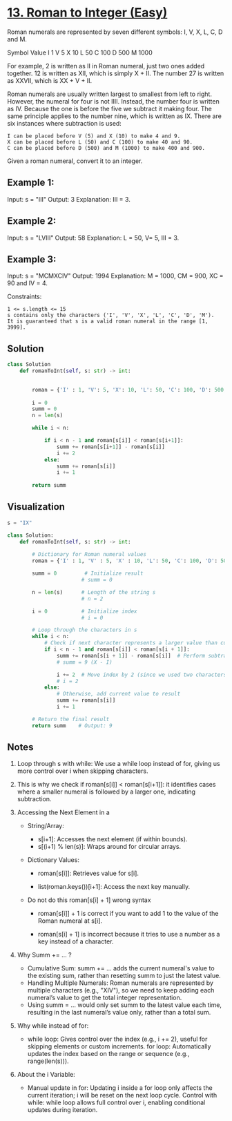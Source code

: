 # [13. Roman to Integer (Easy)](https://leetcode.com/problems/roman-to-integer/)

Roman numerals are represented by seven different symbols: I, V, X, L, C, D and M.

Symbol       Value
I             1
V             5
X             10
L             50
C             100
D             500
M             1000

For example, 2 is written as II in Roman numeral, just two ones added together. 12 is written as XII, which is simply X + II. The number 27 is written as XXVII, which is XX + V + II.

Roman numerals are usually written largest to smallest from left to right. However, the numeral for four is not IIII. Instead, the number four is written as IV. Because the one is before the five we subtract it making four. The same principle applies to the number nine, which is written as IX. There are six instances where subtraction is used:

    I can be placed before V (5) and X (10) to make 4 and 9. 
    X can be placed before L (50) and C (100) to make 40 and 90. 
    C can be placed before D (500) and M (1000) to make 400 and 900.

Given a roman numeral, convert it to an integer.

 

## **Example 1:**

Input: s = "III"
Output: 3
Explanation: III = 3.

## **Example 2:**

Input: s = "LVIII"
Output: 58
Explanation: L = 50, V= 5, III = 3.

## **Example 3:**

Input: s = "MCMXCIV"
Output: 1994
Explanation: M = 1000, CM = 900, XC = 90 and IV = 4.

Constraints:

    1 <= s.length <= 15
    s contains only the characters ('I', 'V', 'X', 'L', 'C', 'D', 'M').
    It is guaranteed that s is a valid roman numeral in the range [1, 3999].

## Solution

```python
class Solution
    def romanToInt(self, s: str) -> int:

        
        roman = {'I' : 1, 'V': 5, 'X': 10, 'L': 50, 'C': 100, 'D': 500, 'M': 1000}
                
        i = 0
        summ = 0
        n = len(s)

        while i < n:

            if i < n - 1 and roman[s[i]] < roman[s[i+1]]:
                summ += roman[s[i+1]] - roman[s[i]]
                i += 2
            else:
                summ += roman[s[i]]
                i += 1
        
        return summ
```

## **Visualization**

```python
s = "IX"

class Solution:
    def romanToInt(self, s: str) -> int:
        
        # Dictionary for Roman numeral values
        roman = {'I' : 1, 'V' : 5, 'X' : 10, 'L': 50, 'C': 100, 'D': 500, 'M': 1000}

        summ = 0         # Initialize result
                        # summ = 0

        n = len(s)      # Length of the string s
                        # n = 2

        i = 0           # Initialize index
                        # i = 0

        # Loop through the characters in s
        while i < n:
            # Check if next character represents a larger value than current
            if i < n - 1 and roman[s[i]] < roman[s[i + 1]]:
                summ += roman[s[i + 1]] - roman[s[i]]  # Perform subtraction
                # summ = 9 (X - I)

                i += 2  # Move index by 2 (since we used two characters)
                # i = 2
            else:
                # Otherwise, add current value to result
                summ += roman[s[i]]
                i += 1

        # Return the final result
        return summ    # Output: 9
```

## Notes

1. Loop through s with while: We use a while loop instead of for, giving us more control over i when skipping characters.
2. This is why we check if roman[s[i]] < roman[s[i+1]]: it identifies cases where a smaller numeral is followed by a larger one, indicating subtraction.

3. Accessing the Next Element in a 
    - String/Array:
        - s[i+1]: Accesses the next element (if within bounds).
        - s[(i+1) % len(s)]: Wraps around for circular arrays.

    -  Dictionary Values:
        - roman[s[i]]: Retrieves value for s[i].
        
        - list(roman.keys())[i+1]: Access the next key manually.
    
    - Do not do this roman[s[i] + 1] wrong syntax

        - roman[s[i]] + 1 is correct if you want to add 1 to the value of the Roman numeral at s[i].
    
        - roman[s[i] + 1] is incorrect because it tries to use a number as a key instead of a character.


4. Why Summ += ... ?
    - Cumulative Sum: summ += ... adds the current numeral's value to the existing sum, rather than resetting summ to just the latest value.
    - Handling Multiple Numerals: Roman numerals are represented by multiple characters (e.g., "XIV"), so we need to keep adding each numeral’s value to get the total   integer representation.
    - Using summ = ... would only set summ to the latest value each time, resulting in the last numeral’s value only, rather than a total sum.

5. Why while instead of for:

    - while loop: Gives control over the index (e.g., i += 2), useful for skipping elements or custom increments.
    for loop: Automatically updates the index based on the range or sequence (e.g., range(len(s))).

6. About the i Variable:

    - Manual update in for: Updating i inside a for loop only affects the current iteration; i will be reset on the next loop cycle. Control with while: while loop allows full control over i, enabling conditional updates during iteration.